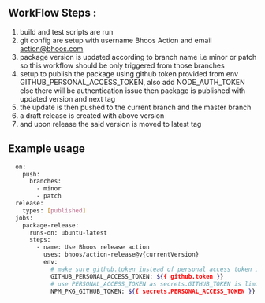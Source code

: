 ## WorkFlow Steps :

1) build and test scripts are run
2) git config are setup with username Bhoos Action and email action@bhoos.com
3) package version is updated according to branch name i.e minor or patch so this workflow should be only triggered from those branches
4) setup to publish the package using github token provided from env GITHUB_PERSONAL_ACCESS_TOKEN,  also add NODE_AUTH_TOKEN else there will be authentication issue then package is published with updated version and next tag
5) the update is then pushed to the current branch and the master branch
6) a draft release is created with above version
7) and upon release the said version is moved to latest tag


## Example usage

```bash
  on:
    push:
      branches:
        - minor
        - patch
  release:
    types: [published]
  jobs:
    package-release:
      runs-on: ubuntu-latest
      steps:
        - name: Use Bhoos release action
          uses: bhoos/action-release@v{currentVersion}
          env:
            # make sure github.token instead of personal access token is passed else there will be an infinite loop
            GITHUB_PERSONAL_ACCESS_TOKEN: ${{ github.token }}
            # use PERSONAL_ACCESS_TOKEN as secrets.GITHUB_TOKEN is limited to current repository
            NPM_PKG_GITHUB_TOKEN: ${{ secrets.PERSONAL_ACCESS_TOKEN }}

```
